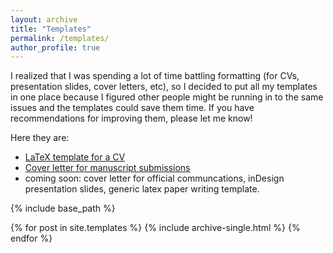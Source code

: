 ```yaml
---
layout: archive
title: "Templates"
permalink: /templates/
author_profile: true
---
```

I realized that I was spending a lot of time battling formatting (for CVs, presentation slides, cover letters, etc), so I decided to put all my templates in one place because I figured other people might be running in to the same issues and the templates could save them time. If you have recommendations for improving them, please let me know!


Here they are: 
 - [LaTeX template for a CV](https://boltonhowes22.github.io/files/cv.tex)
 - [Cover letter for manuscript submissions](https://boltonhowes22.github.io/files/cover-letter-template.zip)
 - coming soon: cover letter for official communcations, inDesign presentation slides, generic latex paper writing template.


{% include base_path %}


{% for post in site.templates %}
  {% include archive-single.html %}
{% endfor %}
